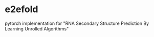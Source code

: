 # e2efold
pytorch implementation for "RNA Secondary Structure Prediction By Learning Unrolled Algorithms"
